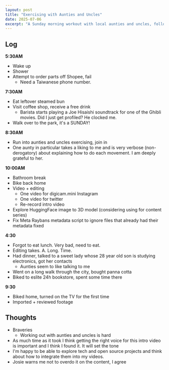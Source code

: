 ```yaml
---
layout: post
title: "Exercising with Aunties and Uncles"
date: 2025-07-06
excerpt: "A Sunday morning workout with local aunties and uncles, followed by video editing and exploring HuggingFace for 3D models."
---
```


## Log
**5:30AM**
- Wake up
- Shower
- Attempt to order parts off Shopee, fail
	- Need a Taiwanese phone number.

**7:30AM**
- Eat leftover steamed bun
- Visit coffee shop, receive a free drink
    - Barista starts playing a Joe Hisaishi soundtrack for one of the Ghibli movies. Did I just get profiled? He clocked me.
- Walk over to the park, it's a SUNDAY!

**8:30AM**
- Run into aunties and uncles exercising, join in
- One aunty in particular takes a liking to me and is very verbose (non-derogatory) about explaining how to do each movement. I am deeply grateful to her.

**10:00AM**
- Bathroom break
- Bike back home
- Video + editing
	- One video for digicam.mini Instagram
	- One video for twitter
	- Re-record intro video
- Explore HuggingFace image to 3D model (considering using for content series)
- Fix Meta Raybans metadata script to ignore files that already had their metadata fixed

**4:30**
- Forgot to eat lunch. Very bad, need to eat.
- Editing takes. A. Long. Time.
- Had dinner, talked to a sweet lady whose 28 year old son is studying electronics, got her contacts
    - Aunties seem to like talking to me
- Went on a long walk through the city, bought panna cotta
- Biked to eslite 24h bookstore, spent some time there

**9:30**
- Biked home, turned on the TV for the first time
- Imported + reviewed footage

## Thoughts
- Braveries
	- Working out with aunties and uncles is hard
- As much time as it took I think getting the right voice for this intro video is important and I think I found it. It will set the tone
- I'm happy to be able to explore tech and open source projects and think about how to integrate them into my videos.
- Josie warns me not to overdo it on the content, I agree